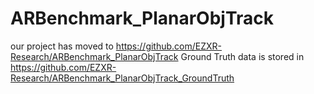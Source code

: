 # ARBenchmark_PlanarObjTrack
our project has moved to https://github.com/EZXR-Research/ARBenchmark_PlanarObjTrack
Ground Truth data is stored in https://github.com/EZXR-Research/ARBenchmark_PlanarObjTrack_GroundTruth
